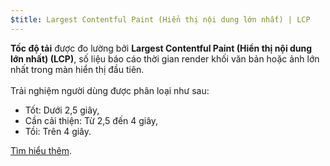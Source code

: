 ```yaml
---
$title: Largest Contentful Paint (Hiển thị nội dung lớn nhất) | LCP
---
```


**Tốc độ tải** được đo lường bởi **Largest Contentful Paint (Hiển thị nội dung lớn nhất) (LCP)**, số liệu báo cáo thời gian render khối văn bản hoặc ảnh lớn nhất trong màn hiển thị đầu tiên. <br><br> Trải nghiệm người dùng được phân loại như sau:

- Tốt: Dưới 2,5 giây,
- Cần cải thiện: Từ 2,5 đến 4 giây,
- Tồi: Trên 4 giây.

[Tìm hiểu thêm](https://web.dev/lcp/).
